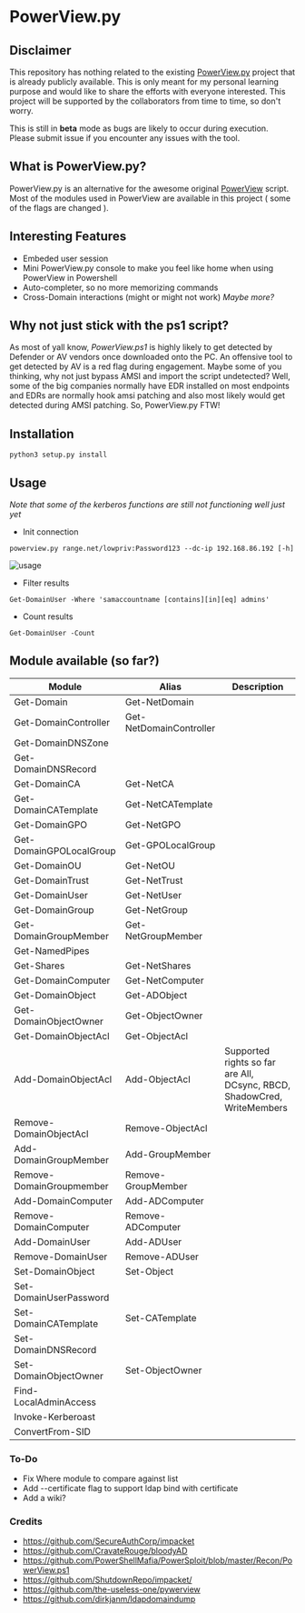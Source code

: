 # PowerView.py

## Disclaimer
This repository has nothing related to the existing [PowerView.py](https://github.com/the-useless-one/pywerview) project that is already publicly available. This is only meant for my personal learning purpose and would like to share the efforts with everyone interested. This project will be supported by the collaborators from time to time, so don't worry.

This is still in **beta** mode as bugs are likely to occur during execution. Please submit issue if you encounter any issues with the tool.

## What is PowerView.py?
PowerView.py is an alternative for the awesome original [PowerView](https://github.com/PowerShellMafia/PowerSploit/blob/master/Recon/PowerView.ps1) script. Most of the modules used in PowerView are available in this project ( some of the flags are changed ). 

## Interesting Features
* Embeded user session
* Mini PowerView.py console to make you feel like home when using PowerView in Powershell
* Auto-completer, so no more memorizing commands
* Cross-Domain interactions (might or might not work)
_Maybe more?_

## Why not just stick with the ps1 script?
As most of yall know, _PowerView.ps1_ is highly likely to get detected by Defender or AV vendors once downloaded onto the PC. An offensive tool to get detected by AV is a red flag during engagement. Maybe some of you thinking, why not just bypass AMSI and import the script undetected? Well, some of the big companies normally have EDR installed on most endpoints and EDRs are normally hook amsi patching and also most likely would get detected during AMSI patching. So, PowerView.py FTW!

## Installation
```
python3 setup.py install
```

## Usage
_Note that some of the kerberos functions are still not functioning well just yet_
* Init connection
```
powerview.py range.net/lowpriv:Password123 --dc-ip 192.168.86.192 [-h]
```
![usage](https://cdn.discordapp.com/attachments/867691675563982878/996623323196833873/Screenshot_2022-07-13_103827.png)

* Filter results
```
Get-DomainUser -Where 'samaccountname [contains][in][eq] admins'
```

* Count results
```
Get-DomainUser -Count
```

## Module available (so far?)
| Module | Alias | Description |
| ------ | ----- | ---- |
|Get-Domain|Get-NetDomain||
| Get-DomainController | Get-NetDomainController ||
| Get-DomainDNSZone    |                         ||
| Get-DomainDNSRecord    |                         ||
| Get-DomainCA         | Get-NetCA               ||
| Get-DomainCATemplate         | Get-NetCATemplate               ||
|Get-DomainGPO|Get-NetGPO||
|Get-DomainGPOLocalGroup|Get-GPOLocalGroup||
|Get-DomainOU|Get-NetOU||
|Get-DomainTrust|Get-NetTrust||
|Get-DomainUser|Get-NetUser||
|Get-DomainGroup|Get-NetGroup||
|Get-DomainGroupMember|Get-NetGroupMember||
|Get-NamedPipes|||
|Get-Shares|Get-NetShares||
|Get-DomainComputer|Get-NetComputer||
|Get-DomainObject|Get-ADObject||
|Get-DomainObjectOwner|Get-ObjectOwner||
|Get-DomainObjectAcl|Get-ObjectAcl||
|Add-DomainObjectAcl|Add-ObjectAcl|Supported rights so far are All, DCsync, RBCD, ShadowCred, WriteMembers|
|Remove-DomainObjectAcl|Remove-ObjectAcl||
|Add-DomainGroupMember|Add-GroupMember||
|Remove-DomainGroupmember|Remove-GroupMember||
|Add-DomainComputer|Add-ADComputer||
|Remove-DomainComputer|Remove-ADComputer||
|Add-DomainUser|Add-ADUser||
|Remove-DomainUser|Remove-ADUser||
|Set-DomainObject|Set-Object||
|Set-DomainUserPassword|||
|Set-DomainCATemplate|Set-CATemplate||
|Set-DomainDNSRecord|||
|Set-DomainObjectOwner|Set-ObjectOwner||
|Find-LocalAdminAccess|||
|Invoke-Kerberoast|||
|ConvertFrom-SID|||

### To-Do
* Fix Where module to compare against list
* Add --certificate flag to support ldap bind with certificate
* Add a wiki?

### Credits
* https://github.com/SecureAuthCorp/impacket
* https://github.com/CravateRouge/bloodyAD
* https://github.com/PowerShellMafia/PowerSploit/blob/master/Recon/PowerView.ps1
* https://github.com/ShutdownRepo/impacket/
* https://github.com/the-useless-one/pywerview
* https://github.com/dirkjanm/ldapdomaindump
